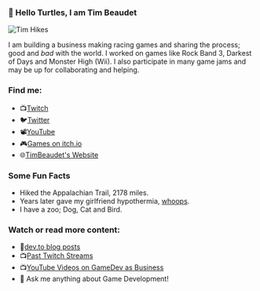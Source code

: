 ### 👋 Hello Turtles, I am Tim Beaudet

![Tim Hikes](https://www.timbeaudet.com/goods/tim_hikes_16x9_small.jpg)

I am building a business making racing games and sharing the process; good and _bad_ with the world. I worked on games like Rock Band 3, Darkest of Days and Monster High (Wii). I also participate in many game jams and may be up for collaborating and helping.

### Find me:

- 📺[Twitch](https://www.twitch.tv/timbeaudet)
- 🐦[Twitter](https://twitter.com/timbeaudet)
- 📽[YouTube](https://www.youtube.com/timbeaudet)
- 🎮[Games on itch.io](https://timbeaudet.itch.io/)
- 🌐[TimBeaudet's Website](https://www.timbeaudet.com/portfolio/career.html)

### Some Fun Facts

- Hiked the Appalachian Trail, 2178 miles.
- Years later gave my girlfriend hypothermia, [whoops](http://tyrebyt.es/hypothermia).
- I have a zoo; Dog, Cat and Bird.


### Watch or read more content:

- 📖[dev.to blog posts](https://dev.to/timbeaudet)
- 📺[Past Twitch Streams](https://www.twitch.tv/timbeaudet/videos)
- 📺[YouTube Videos on GameDev as Business](https://www.youtube.com/timbeaudet)
- 💬 Ask me anything about Game Development!

<!--
**timbeaudet/timbeaudet** is a ✨ _special_ ✨ repository because its `README.md` (this file) appears on your GitHub profile.

Here are some ideas to get you started:

- 🔭 I’m currently working on ...
- 🌱 I’m currently learning ...
- 👯 I’m looking to collaborate on ...
- 🤔 I’m looking for help with ...

- 📫 How to reach me: ...
- 😄 Pronouns: ...
- ⚡ Fun fact: ...
-->
